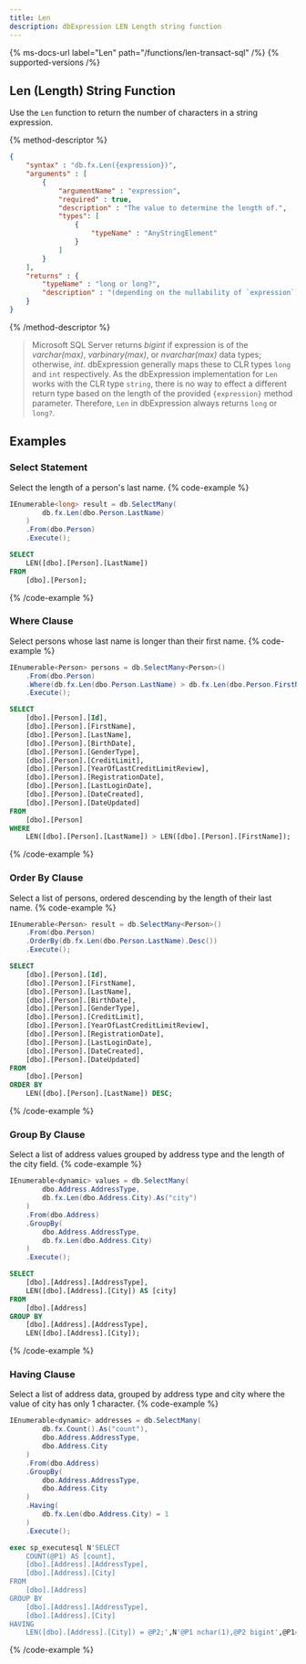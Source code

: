 ```yaml
---
title: Len
description: dbExpression LEN Length string function
---
```


{% ms-docs-url label="Len" path="/functions/len-transact-sql" /%}
{% supported-versions /%}

## Len (Length) String Function

Use the `Len` function to return the number of characters in a string expression.

{% method-descriptor %}
```json
{
    "syntax" : "db.fx.Len({expression})",
    "arguments" : [
        {
            "argumentName" : "expression",
            "required" : true,
            "description" : "The value to determine the length of.",
            "types": [
                { 
                    "typeName" : "AnyStringElement"
                }
            ]
        }           
    ],
    "returns" : { 
        "typeName" : "long or long?",
		"description" : "(depending on the nullability of `expression`)"
    }
}
```
{% /method-descriptor %}

> Microsoft SQL Server returns *bigint* if expression is of the *varchar(max)*, *varbinary(max)*, or *nvarchar(max)* data types; otherwise, *int*. 
dbExpression generally maps these to CLR types `long` and `int` respectively. As the dbExpression implementation for `Len` works 
with the CLR type `string`, there is no way to effect a different return type based on the length of the 
provided `{expression}` method parameter. Therefore, `Len` in dbExpression always returns `long` or `long?`.

## Examples
### Select Statement
Select the length of a person's last name.
{% code-example %}
```csharp
IEnumerable<long> result = db.SelectMany(
		db.fx.Len(dbo.Person.LastName)
	)
	.From(dbo.Person)
	.Execute();
```
```sql
SELECT
	LEN([dbo].[Person].[LastName])
FROM
	[dbo].[Person];
```
{% /code-example %}

### Where Clause
Select persons whose last name is longer than their first name.
{% code-example %}
```csharp
IEnumerable<Person> persons = db.SelectMany<Person>()
	.From(dbo.Person)
	.Where(db.fx.Len(dbo.Person.LastName) > db.fx.Len(dbo.Person.FirstName))
	.Execute();
```
```sql
SELECT
	[dbo].[Person].[Id],
	[dbo].[Person].[FirstName],
	[dbo].[Person].[LastName],
	[dbo].[Person].[BirthDate],
	[dbo].[Person].[GenderType],
	[dbo].[Person].[CreditLimit],
	[dbo].[Person].[YearOfLastCreditLimitReview],
	[dbo].[Person].[RegistrationDate],
	[dbo].[Person].[LastLoginDate],
	[dbo].[Person].[DateCreated],
	[dbo].[Person].[DateUpdated]
FROM
	[dbo].[Person]
WHERE
	LEN([dbo].[Person].[LastName]) > LEN([dbo].[Person].[FirstName]);
```
{% /code-example %}

### Order By Clause
Select a list of persons, ordered descending by the length of their last name.
{% code-example %}
```csharp
IEnumerable<Person> result = db.SelectMany<Person>()
	.From(dbo.Person)
	.OrderBy(db.fx.Len(dbo.Person.LastName).Desc())
	.Execute();
```
```sql
SELECT
	[dbo].[Person].[Id],
	[dbo].[Person].[FirstName],
	[dbo].[Person].[LastName],
	[dbo].[Person].[BirthDate],
	[dbo].[Person].[GenderType],
	[dbo].[Person].[CreditLimit],
	[dbo].[Person].[YearOfLastCreditLimitReview],
	[dbo].[Person].[RegistrationDate],
	[dbo].[Person].[LastLoginDate],
	[dbo].[Person].[DateCreated],
	[dbo].[Person].[DateUpdated]
FROM
	[dbo].[Person]
ORDER BY
	LEN([dbo].[Person].[LastName]) DESC;
```
{% /code-example %}

### Group By Clause
Select a list of address values grouped by address type and the length of the city field.
{% code-example %}
```csharp
IEnumerable<dynamic> values = db.SelectMany(
		dbo.Address.AddressType,
		db.fx.Len(dbo.Address.City).As("city")
	)
	.From(dbo.Address)
	.GroupBy(
		dbo.Address.AddressType,
		db.fx.Len(dbo.Address.City)
	)
	.Execute();
```
```sql
SELECT
	[dbo].[Address].[AddressType],
	LEN([dbo].[Address].[City]) AS [city]
FROM
	[dbo].[Address]
GROUP BY
	[dbo].[Address].[AddressType],
	LEN([dbo].[Address].[City]);
```
{% /code-example %}

### Having Clause
Select a list of address data, grouped by address type and city where the value of city has only 1 character.
{% code-example %}
```csharp
IEnumerable<dynamic> addresses = db.SelectMany(
		db.fx.Count().As("count"),
		dbo.Address.AddressType,
		dbo.Address.City
	)
	.From(dbo.Address)
	.GroupBy(
		dbo.Address.AddressType,
		dbo.Address.City
	)
	.Having(
		db.fx.Len(dbo.Address.City) = 1
	)
	.Execute();
```
```sql
exec sp_executesql N'SELECT
	COUNT(@P1) AS [count],
	[dbo].[Address].[AddressType],
	[dbo].[Address].[City]
FROM
	[dbo].[Address]
GROUP BY
	[dbo].[Address].[AddressType],
	[dbo].[Address].[City]
HAVING
	LEN([dbo].[Address].[City]) = @P2;',N'@P1 nchar(1),@P2 bigint',@P1=N'*',@P2=1
```
{% /code-example %}


